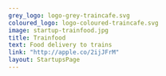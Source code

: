 ```yaml
---
grey_logo: logo-grey-traincafe.svg
coloured_logo: logo-coloured-traincafe.svg
image: startup-trainfood.jpg
title: Trainfood
text: Food delivery to trains
link: "http://apple.co/2ijJFrM"
layout: StartupsPage
---
```

